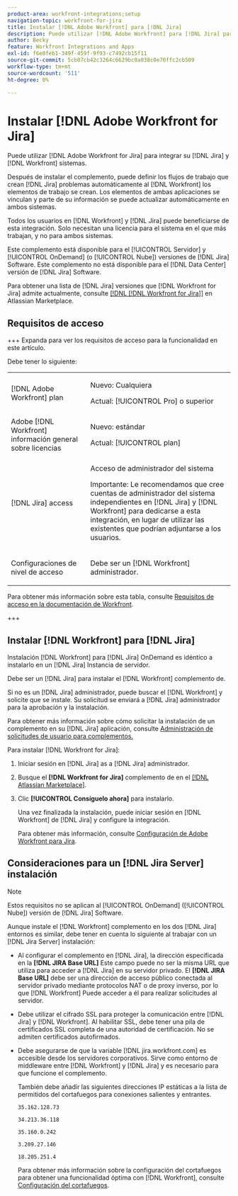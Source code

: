 ```yaml
---
product-area: workfront-integrations;setup
navigation-topic: workfront-for-jira
title: Instalar [!DNL Adobe Workfront] para [!DNL Jira]
description: Puede utilizar [!DNL Adobe Workfront] para [!DNL Jira] para integrar su [!DNL Jira] y [!DNL Workfront] sistemas.
author: Becky
feature: Workfront Integrations and Apps
exl-id: f6e0feb1-349f-459f-9f93-c7492cb15f11
source-git-commit: 5cb07cb42c3264c6629bc0a038c0e70ffc2cb509
workflow-type: tm+mt
source-wordcount: '511'
ht-degree: 0%

---
```


# Instalar [!DNL Adobe Workfront for Jira]

Puede utilizar [!DNL Adobe Workfront for Jira] para integrar su [!DNL Jira] y [!DNL Workfront] sistemas.

Después de instalar el complemento, puede definir los flujos de trabajo que crean [!DNL Jira] problemas automáticamente al [!DNL Workfront] los elementos de trabajo se crean. Los elementos de ambas aplicaciones se vinculan y parte de su información se puede actualizar automáticamente en ambos sistemas.

Todos los usuarios en [!DNL Workfront] y [!DNL Jira] puede beneficiarse de esta integración. Solo necesitan una licencia para el sistema en el que más trabajan, y no para ambos sistemas.

Este complemento está disponible para el [!UICONTROL Servidor] y [!UICONTROL OnDemand] (o [!UICONTROL Nube]) versiones de [!DNL Jira] Software. Este complemento no está disponible para el [!DNL Data Center] versión de [!DNL Jira] Software.

Para obtener una lista de [!DNL Jira] versiones que [!DNL Workfront for Jira] admite actualmente, consulte [[!DNL [!DNL Workfront for Jira]]](https://marketplace.atlassian.com/apps/1218653/workfront-for-jira?hosting=cloud&amp;tab=overview) en Atlassian Marketplace.

## Requisitos de acceso

+++ Expanda para ver los requisitos de acceso para la funcionalidad en este artículo.

Debe tener lo siguiente:

<table style="table-layout:auto"> 
 <col> 
 <col> 
 <tbody> 
  <tr> 
   <td role="rowheader">[!DNL Adobe Workfront] plan</td> 
   <td> 
   <p>Nuevo: Cualquiera</p>
   <p>Actual: [!UICONTROL Pro] o superior</p> </td> 
  </tr> 
  <tr> 
   <td role="rowheader">Adobe [!DNL Workfront] información general sobre licencias</td> 
   <td> 
   <p>Nuevo: estándar</p>
   <p>Actual: [!UICONTROL plan]</p></td> 
  </tr> 
  <tr> 
   <td role="rowheader">[!DNL Jira] access</td> 
   <td> <p>Acceso de administrador del sistema</p> <p>Importante: Le recomendamos que cree cuentas de administrador del sistema independientes en [!DNL Jira] y [!DNL Workfront] para dedicarse a esta integración, en lugar de utilizar las existentes que podrían adjuntarse a los usuarios.</p> </td> 
  </tr> 
  <tr> 
   <td role="rowheader">Configuraciones de nivel de acceso</td> 
   <td><p>Debe ser un [!DNL Workfront] administrador.</p></td> 
  </tr> 
 </tbody> 
</table>

Para obtener más información sobre esta tabla, consulte [Requisitos de acceso en la documentación de Workfront](/help/quicksilver/administration-and-setup/add-users/access-levels-and-object-permissions/access-level-requirements-in-documentation.md).

+++

## Instalar [!DNL Workfront] para [!DNL Jira]

Instalación [!DNL Workfront] para [!DNL Jira] OnDemand es idéntico a instalarlo en un [!DNL Jira] Instancia de servidor.

Debe ser un [!DNL Jira] para instalar el [!DNL Workfront] complemento de.

Si no es un [!DNL Jira] administrador, puede buscar el [!DNL Workfront] y solicite que se instale. Su solicitud se enviará a [!DNL Jira] administrador para la aprobación y la instalación.

Para obtener más información sobre cómo solicitar la instalación de un complemento en su [!DNL Jira] aplicación, consulte [Administración de solicitudes de usuario para complementos.](https://confluence.atlassian.com/upm/managing-user-requests-for-add-ons-781394968.html)

Para instalar [!DNL Workfront for Jira]:

1. Iniciar sesión en [!DNL Jira] as a [!DNL Jira] administrador.
1. Busque el **[!DNL Workfront for Jira]** complemento de en el [[!DNL Atlassian Marketplace]](https://marketplace.atlassian.com/apps/1218653/workfront-for-jira?hosting=cloud&amp;tab=overview).

1. Clic **[!UICONTROL Consíguelo ahora]** para instalarlo.

   Una vez finalizada la instalación, puede iniciar sesión en [!DNL Workfront] de [!DNL Jira] y configure la integración.

   Para obtener más información, consulte [Configuración de Adobe Workfront para Jira](../../workfront-integrations-and-apps/use-workfront-with-jira/configure-workfront-for-jira.md).

## Consideraciones para un [!DNL Jira Server] instalación

>[!NOTE]
>
>Estos requisitos no se aplican al [!UICONTROL OnDemand] ([!UICONTROL Nube]) versión de [!DNL Jira] Software.

Aunque instale el [!DNL Workfront] complemento en los dos [!DNL Jira] entornos es similar, debe tener en cuenta lo siguiente al trabajar con un [!DNL Jira Server] instalación:

* Al configurar el complemento en [!DNL Jira], la dirección especificada en la **[!DNL JIRA Base URL]** Este campo puede no ser la misma URL que utiliza para acceder a [!DNL Jira] en su servidor privado. El **[!DNL JIRA Base URL]** debe ser una dirección de acceso público conectada al servidor privado mediante protocolos NAT o de proxy inverso, por lo que [!DNL Workfront] Puede acceder a él para realizar solicitudes al servidor.

* Debe utilizar el cifrado SSL para proteger la comunicación entre [!DNL Jira] y [!DNL Workfront]. Al habilitar SSL, debe tener una pila de certificados SSL completa de una autoridad de certificación. No se admiten certificados autofirmados.
* Debe asegurarse de que la variable [!DNL jira.workfront.com] es accesible desde los servidores corporativos. Sirve como entorno de middleware entre [!DNL Workfront] y [!DNL Jira] y es necesario para que funcione el complemento.

  También debe añadir las siguientes direcciones IP estáticas a la lista de permitidos del cortafuegos para conexiones salientes y entrantes.

  `35.162.128.73`

  `34.213.36.118`

  `35.160.0.242`

  `3.209.27.146`

  `18.205.251.4`

  Para obtener más información sobre la configuración del cortafuegos para obtener una funcionalidad óptima con [!DNL Workfront], consulte [Configuración del cortafuegos](../../administration-and-setup/get-started-wf-administration/configure-your-firewall.md).
